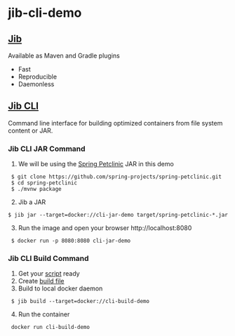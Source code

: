 # jib-cli-demo

## [Jib](https://github.com/GoogleContainerTools/jib)
Available as Maven and Gradle plugins
- Fast
- Reproducible
- Daemonless

## [Jib CLI](https://github.com/GoogleContainerTools/jib/tree/master/jib-cli)
 Command line interface for building optimized containers from file system content or JAR.

### Jib CLI JAR Command

1. We will be using the [Spring Petclinic](https://projects.spring.io/spring-petclinic/) JAR in this demo
```
 $ git clone https://github.com/spring-projects/spring-petclinic.git
 $ cd spring-petclinic
 $ ./mvnw package
```
2. Jib a JAR
```
$ jib jar --target=docker://cli-jar-demo target/spring-petclinic-*.jar
```
3. Run the image and open your browser http://localhost:8080
```
 $ docker run -p 8080:8080 cli-jar-demo
```

### Jib CLI Build Command

1. Get your [script](https://github.com/mpeddada1/jib-cli-demo/blob/main/script.sh) ready
2. Create [build file](https://github.com/mpeddada1/jib-cli-demo/blob/main/jib.yaml) 
3. Build to local docker daemon 

```
 $ jib build --target=docker://cli-build-demo
```
4. Run the container 

```
 docker run cli-build-demo
```
